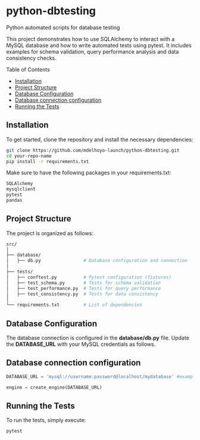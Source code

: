 # python-dbtesting
Python automated scripts for database testing

This project demonstrates how to use SQLAlchemy to interact with a MySQL database and how to write automated tests using pytest. It includes examples for schema validation, query performance analysis and data consistency checks.

Table of Contents
- [Installation](#installation)
- [Project Structure](#project-structure)
- [Database Configuration](#database-configuration)
- [Database connection configuration](#database-connection-configuration)
- [Running the Tests](#running-the-tests)

## Installation
To get started, clone the repository and install the necessary dependencies:
```bash
git clone https://github.com/mdelhoyo-launch/python-dbtesting.git
cd your-repo-name
pip install -r requirements.txt
```


Make sure to have the following packages in your requirements.txt:
```bash
SQLAlchemy
mysqlclient
pytest
pandas
```

## Project Structure
The project is organized as follows:
```bash
src/
│
├── database/
│   ├── db.py                # Database configuration and connection
│
├── tests/
│   ├── conftest.py          # Pytest configuration (fixtures)
│   ├── test_schema.py       # Tests for schema validation
│   ├── test_performance.py  # Tests for query performance
│   ├── test_consistency.py  # Tests for data consistency
│
└── requirements.txt         # List of dependencies
```

## Database Configuration
The database connection is configured in the **database/db.py** file. Update the **DATABASE_URL** with your MySQL credentials as follows.

## Database connection configuration
```python
DATABASE_URL = 'mysql://username:password@localhost/mydatabase' #example

engine = create_engine(DATABASE_URL)
```


## Running the Tests
To run the tests, simply execute:
```bash
pytest
```